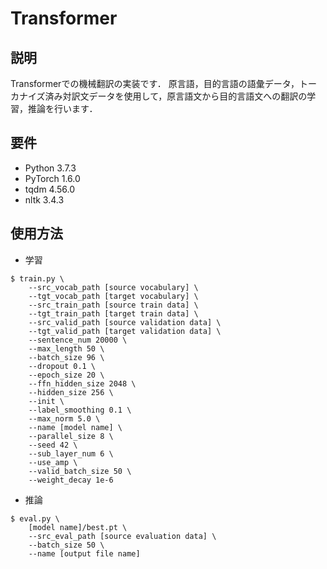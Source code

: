# Transformer

## 説明

Transformerでの機械翻訳の実装です．
原言語，目的言語の語彙データ，トーカナイズ済み対訳文データを使用して，原言語文から目的言語文への翻訳の学習，推論を行います．

## 要件

- Python 3.7.3
- PyTorch 1.6.0
- tqdm 4.56.0
- nltk 3.4.3

## 使用方法

- 学習

```
$ train.py \
    --src_vocab_path [source vocabulary] \
    --tgt_vocab_path [target vocabulary] \
    --src_train_path [source train data] \
    --tgt_train_path [target train data] \
    --src_valid_path [source validation data] \
    --tgt_valid_path [target validation data] \
    --sentence_num 20000 \
    --max_length 50 \
    --batch_size 96 \
    --dropout 0.1 \
    --epoch_size 20 \
    --ffn_hidden_size 2048 \
    --hidden_size 256 \
    --init \
    --label_smoothing 0.1 \
    --max_norm 5.0 \
    --name [model name] \
    --parallel_size 8 \
    --seed 42 \
    --sub_layer_num 6 \
    --use_amp \
    --valid_batch_size 50 \
    --weight_decay 1e-6
```

- 推論

```
$ eval.py \
    [model name]/best.pt \
    --src_eval_path [source evaluation data] \
    --batch_size 50 \
    --name [output file name]
```